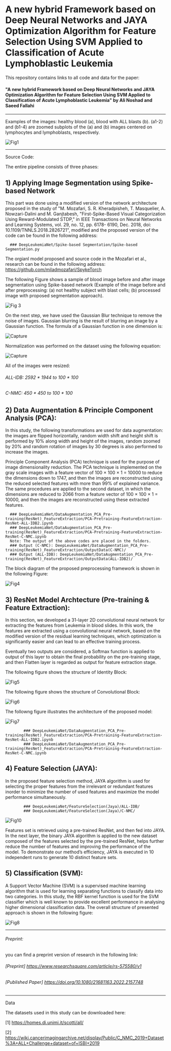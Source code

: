 # A new hybrid Framework based on Deep Neural Networks and JAYA Optimization Algorithm for Feature Selection Using SVM Applied to Classification of Acute Lymphoblastic Leukemia

This repository contains links to all code and data for the paper:

#### "A new hybrid Framework based on Deep Neural Networks and JAYA Optimization Algorithm for Feature Selection Using SVM Applied to Classification of Acute Lymphoblastic Leukemia" by Ali Noshad and Saeed Fallahi
-----------------------------------------------------------------------------------------------------------------------------------------------------------------------------------
Examples of the images: healthy blood (a), blood with ALL blasts (b). (a1-2) and (b1-4) are zoomed subplots of the (a) and (b) images centered on lymphocytes and lymphoblasts, respectively.

![Fig1](https://user-images.githubusercontent.com/37798588/131260694-ec8408db-2f8c-41dc-880b-154a6111cdbc.PNG)

----------------------------------------------------------------------------------------------------------------------------------------------------------------------------------

Source Code:

The entire pipeline consists of three phases:

## 1) Applying Image Segmentation using Spike-based Network

This part was done using a modified version of the network architecture proposed in the study of "M. Mozafari, S. R. Kheradpisheh, T. Masquelier, A. Nowzari-Dalini and M.        Ganjtabesh, "First-Spike-Based Visual Categorization Using Reward-Modulated STDP," in IEEE Transactions on Neural Networks and Learning Systems, vol. 29, no. 12, pp. 6178-         6190,      Dec. 2018, doi: 10.1109/TNNLS.2018.2826721", modified and the proposed version of the code can be found in the following address:
      
      ### DeepLeukemiaNet/Spike-based Segmentation/Spike-based Segmentation.py

The orgianl model proposed and source code in the Mozafari et al., research can be found in the following address: https://github.com/miladmozafari/SpykeTorch

The following Figure shows a sample of blood image before and after image segmentation using Spike-based network (Example of the image before and after preprocessing: (a) not healthy subject with blast cells; (b) processed image with proposed segmentation approach).

![Fig 3](https://user-images.githubusercontent.com/37798588/131241475-b803ef6d-fe51-4721-ab83-403e8acadb3a.PNG)

On the next step, we have used the Gaussian Blur technique to remove the noise of images. Gaussian blurring is the result of blurring an image by a Gaussian function. The formula of a Gaussian function in one dimension is:

![Capture](https://user-images.githubusercontent.com/37798588/131253132-7f0dc8dc-6da7-4fe7-aecb-0f9a8a24fac4.PNG)

Normalization was performed on the dataset using the following equation:

![Capture](https://user-images.githubusercontent.com/37798588/131253216-43e85d6e-39c0-4333-83c9-d8113c74985d.PNG)

All of the images were resized:

 ###### ALL-IDB: 2592 * 1944 to 100 * 100
 ###### C-NMC: 450 * 450 to 100 * 100

## 2) Data Augmentation & Principle Component Analysis (PCA):

In this study, the following transformations are used for data augmentation: the images are flipped horizontally, random width shift and height shift is performed by 10% along width and height of the images, random zoomed by 20% and random rotation of images by 30 degrees is also performed to increase the images. 

Principle Component Analysis (PCA) technique is used for the purpose of image dimensionality reduction. The PCA technique is implemented on the gray scale images with a feature vector of 100 × 100 × 1 = 10000 to reduce the dImensions down to 1747, and then the images are reconstructed using the reduced selected features with more than 99% of explained variance. The same procedures are applied to the second dataset, in which the dimensions are reduced to 2066 from a feature vector of 100 × 100 × 1 = 10000, and then the images are reconstructed using these extracted features.

      ### DeepLeukemiaNet/DataAugmentation_PCA_Pre-training(ResNet)_FeatureExtraction/PCA-Pretraining-FeatureExtraction-ResNet-ALL-IDB2.ipynb
      ### DeepLeukemiaNet/DataAugmentation_PCA_Pre-training(ResNet)_FeatureExtraction/PCA-Pretraining-FeatureExtraction-ResNet-C-NMC.ipynb
      Note: The output of the above codes are placed in the folders.
      ### Output (C-NMC): DeepLeukemiaNet/DataAugmentation_PCA_Pre-training(ResNet)_FeatureExtraction/OutputData(C-NMC)/
      ### Output (ALL-IDB): DeepLeukemiaNet/DataAugmentation_PCA_Pre-training(ResNet)_FeatureExtraction/OutputData(ALL-IDB2)/

The block diagram of the proposed preprocessing framework is shown in the following Figure:

![Fig4](https://user-images.githubusercontent.com/37798588/131253249-c5396265-b3a7-4bfe-8b58-810b455d6394.PNG)

## 3) ResNet Model Archtecture (Pre-training & Feature Extraction):

In this section, we developed a 31-layer 2D convolutional neural network for extracting the features from Leukemia in blood slides. In this work, the features are extracted using a convolutional neural network, based on the modified version of the residual learning techniques, which optimization is significantly easier and can lead to an effective training process.

Eventually two outputs are considered, a Softmax function is applied to output of this layer to obtain the final probability on the pre-training stage, and then Flatten layer is regarded as output for feature extraction stage.

The following figure shows the structure of Identity Block:

![Fig5](https://user-images.githubusercontent.com/37798588/131253408-a37f9f95-7b43-4f4d-abec-a4cea85377cd.PNG)

The following figure shows the structure of Convolutional Block:

![Fig6](https://user-images.githubusercontent.com/37798588/131253432-90fb8a7d-bc6c-48db-b551-40256ca2e852.PNG)

The followng figure illustrates the architecture of the proposed model:

![Fig7](https://user-images.githubusercontent.com/37798588/154528506-c0a511c7-ef05-4929-875f-e486215148e8.PNG)

            ### DeepLeukemiaNet/DataAugmentation_PCA_Pre-training(ResNet)_FeatureExtraction/PCA-Pretraining-FeatureExtraction-ResNet-ALL-IDB2.ipynb
            ### DeepLeukemiaNet/DataAugmentation_PCA_Pre-training(ResNet)_FeatureExtraction/PCA-Pretraining-FeatureExtraction-ResNet-C-NMC.ipynb
 
 ## 4) Feature Selection (JAYA):
 
In the proposed feature selection method, JAYA algorithm is used for selecting the proper features from the irrelevant or redundant features inorder to minimize the number of used features and maximize the model performance simultaneously.

            ### DeepLeukemiaNet/FeatureSelection(Jaya)/ALL-IDB/
            ### DeepLeukemiaNet/FeatureSelection(Jaya)/C-NMC/
            
![Fig10](https://user-images.githubusercontent.com/37798588/154532258-4a120e45-d2cc-4c98-be6b-3c4a2019eaf7.PNG)

Features set is retrieved using a pre-trained ResNet, and then fed into JAYA. In the next layer, the binary JAYA algorithm is applied to the new dataset composed of the features selected by the pre-trained ResNet, helps further reduce the number of features and improving the performance of the model. To demonstrate our method’s efficiency, JAYA is executed in 10 independent runs to generate 10 distinct feature sets.

## 5) Classification (SVM):

A Support Vector Machine (SVM) is a supervised machine learning algorithm that is used for learning separating functions to classify data into two categories. In this study, the RBF kernel function is used for the SVM classifier which is well known to provide excellent performance in analysing higher dimensional classification data. The overall structure of presented approach is shown in the following figure:


![Fig8](https://user-images.githubusercontent.com/37798588/154533302-7552932d-9c89-4f66-98ef-b2e8bc407b06.PNG)

-----------------------------------------------------------------------------------------------------------------------------------------------------------------------
###### Preprint:
you can find a preprint version of research in the following link:

###### [Preprint] https://www.researchsquare.com/article/rs-575580/v1
###### [Published Paper] https://doi.org/10.1080/21681163.2022.2157748

-------------------------------------------------------------------------------------------------------------------------------------------------------------------------------
Data

The datasets used in this study can be downloaded here:

[1] https://homes.di.unimi.it/scotti/all/

[2] https://wiki.cancerimagingarchive.net/display/Public/C_NMC_2019+Dataset%3A+ALL+Challenge+dataset+of+ISBI+2019
